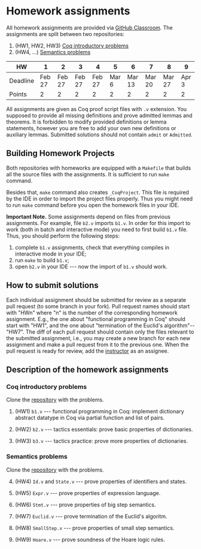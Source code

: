 # Homework assignments
All homework assignments are provided via [GitHub Classroom](https://classroom.github.com/classrooms).
The assignments are split between two repositories:
1. (HW1, HW2, HW3) [Coq introductory problems](https://classroom.github.com/a/PDdEEN9_)
2. (HW4, ...) [Semantics problems](https://classroom.github.com/a/0MM1mmgs)

| HW       | 1      | 2      | 3      | 4      | 5     | 6      | 7      | 8      | 9     |
|----------|--------|--------|--------|--------|-------|--------|--------|--------|-------|
| Deadline | Feb 27 | Feb 27 | Feb 27 | Feb 27 | Mar 6 | Mar 13 | Mar 20 | Mar 27 | Apr 3 |
| Points   | 2      | 2      | 2      | 2      | 2     | 2      | 2      | 2      | 2     |

All assignments are given as Coq proof script files with `.v` extension.
You supposed to provide all missing definitions and prove admitted lemmas and theorems.
It is forbidden to modify provided definitions or lemma statements, 
however you are free to add your own new definitions or auxiliary lemmas.
Submitted solutions should not contain `admit` or `Admitted`.

## Building Homework Projects
Both repositories with homeworks are equipped with a `Makefile` 
that builds all the source files with the assignments. 
It is sufficient to run `make` command. 

Besides that, `make` command also creates `_CoqProject`. 
This file is required by the IDE in order to import the project files properly. 
Thus you might need to run `make` command before you open the homework files in your IDE.

**Important Note.**
Some assignments depend on files from previous assignments. 
For example, file `b2.v` imports `b1.v`.
In order for this import to work (both in batch and interactive mode)
you need to first build `b1.v` file. 
Thus, you should perform the following steps: 
1. complete `b1.v` assignments, check that everything compiles in interactive mode in your IDE;
2. run `make` to build `b1.v`;
3. open `b2.v` in your IDE --- now the import of `b1.v` should work. 

## How to submit solutions
Each individual assignment should be submitted for review as a separate pull request (to some branch in your fork).
Pull request names should start with "HWn" where "n" is the number of the corresponding homework assignment.
E.g., the one about "functional programming in Coq" should start with "HW1", and
the one about "termination of the Euclid's algorithm"--"HW7".
The diff of each pull request should contain only the files relevant to the submitted assignment,
i.e., you may create a new branch for each new assignment and make a pull request from it to the previous one.
When the pull request is ready for review, add the [instructor](https://github.com/eupp/) as an assignee.

## Description of the homework assignments

### Coq introductory problems
Clone the [repository](https://classroom.github.com/a/PDdEEN9_) with the problems.

1. (HW1) `b1.v` --- functional programming in Coq: implement dictionary abstract datatype in Coq via partial function and list of pairs.  

2. (HW2) `b2.v` --- tactics essentials: prove basic properties of dictionaries.

3. (HW3) `b3.v` --- tactics practice: prove more properties of dictionaries. 

### Semantics problems
Clone the [repository](https://classroom.github.com/a/0MM1mmgs) with the problems.

4. (HW4) `Id.v` and `State.v` --- prove properties of identifiers and states.

5. (HW5) `Expr.v` --- prove properties of expression language.

6. (HW6) `Stmt.v` --- prove properties of big step semantics.

7. (HW7) `Euclid.v` --- prove termination of the Euclid's algoritm.  

8. (HW8) `SmallStep.v` --- prove properties of small step semantics.

9. (HW9) `Hoare.v` --- prove soundness of the Hoare logic rules.
